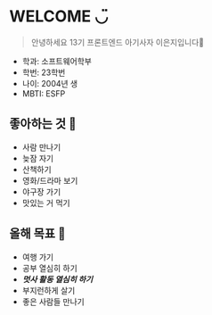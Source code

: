 # WELCOME ◡̈
> 안녕하세요 13기 프론트엔드 아기사자 이은지입니다🦁

- 학과: 소프트웨어학부
- 학번: 23학번
- 나이: 2004년 생
- MBTI: ESFP

## 좋아하는 것 🌿
- 사람 만나기
- 늦잠 자기
- 산책하기
- 영화/드라마 보기
- 야구장 가기
- 맛있는 거 먹기

## 올해 목표 🌟
- 여행 가기
- 공부 열심히 하기
- ***멋사 활동 열심히 하기***
- 부지런하게 살기
- 좋은 사람들 만나기
